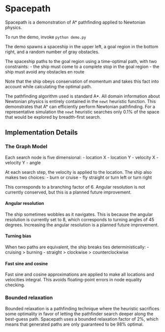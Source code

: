 # Spacepath

Spacepath is a demonstration of A* pathfinding applied to Newtonian
physics.

To run the demo, invoke `python demo.py`

The demo spawns a spaceship in the upper left, a goal region in the
bottom right, and a random number of gray obstacles.

The spaceship paths to the goal region using a time-optimal path, with
two constraints:
    - the ship must come to a complete stop in the goal region
    - the ship must avoid any obstacles en route

Note that the ship obeys conservation of momentum and takes this fact
into account while calculating the optimal path.

The pathfinding algorithm used is standard A*. All domain information
about Newtonian physics is entirely contained in the `newt` heuristic
function. This demonstrates that A* can efficiently perform Newtonian
pathfinding. For a representative simulation the `newt` heuristic
searches only 0.1% of the space that would be explored by
breadth-first search.

## Implementation Details

### The Graph Model

Each search node is five dimensional:
    - location X
    - location Y
    - velocity X
    - velocity Y
    - angle

At each search step, the velocity is applied to the location. The ship also makes two choices:
    - burn or cruise
	- fly straight or turn left or turn right

This corresponds to a branching factor of 6. Angular resolution is not
currently conserved, but this is a planned future improvement.

#### Angular resolution

The ship sometimes wobbles as it navigates. This is because the
angular resolution is currently set to 8, which corresponds to turning
angles of 45 degrees. Increasing the angular resolution is a planned
future improvement.

#### Turning bias

When two paths are equivalent, the ship breaks ties deterministically:
    - cruising > burning
    - straight > clockwise > counterclockwise

#### Fast sine and cosine

Fast sine and cosine approximations are applied to make all locations
and velocities integral. This avoids floating-point errors in node
equality checking.

### Bounded relaxation

Bounded relaxation is a pathfinding technique where the heuristic
sacrifices some optimality in favor of letting the pathfinder search
deeper along the best-guess path. Spacepath uses a bounded relaxation
factor of 2%, which means that generated paths are only guaranteed to
be 98% optimal.
